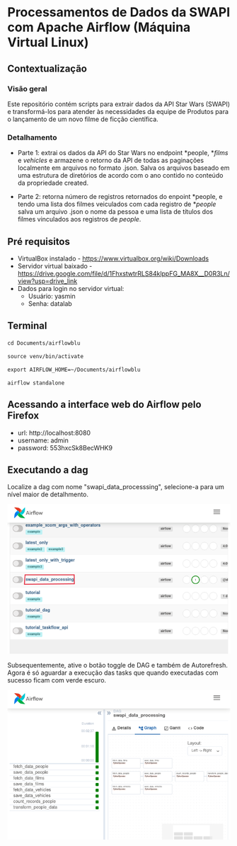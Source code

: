# Processamentos de Dados da SWAPI com Apache Airflow (Máquina Virtual Linux)
## Contextualização
### Visão geral
Este repositório contém scripts para extrair dados da API Star Wars (SWAPI) e transformá-los para atender às necessidades da equipe de Produtos para o lançamento de um novo filme de ficção científica.

### Detalhamento
- Parte 1: extrai os dados da API do Star Wars no 
endpoint *people, **films* e *vehicles* e armazene o retorno da API de todas as paginações 
localmente em arquivos no formato .json. Salva os arquivos baseado em uma estrutura de 
diretórios de acordo com o ano contido no conteúdo da propriedade created. 

- Parte 2: retorna número de registros retornados do enpoint *people, e tendo uma lista dos filmes veiculados com cada registro de **people* salva um arquivo .json o nome da pessoa e uma lista de títulos dos filmes 
vinculados aos registros de *people*.

## Pré requisitos
- VirtualBox instalado              - https://www.virtualbox.org/wiki/Downloads
- Servidor virtual baixado            - https://drive.google.com/file/d/1FhxstwtrRLS84klppFG_MA8X__D0R3Ln/view?usp=drive_link
- Dados para login no servidor virtual:
    - Usuário: yasmin
    - Senha: datalab

## Terminal
```
cd Documents/airflowblu
```
```
source venv/bin/activate
```
```
export AIRFLOW_HOME=~/Documents/airflowblu
```
```
airflow standalone
```
## Acessando a interface web do Airflow pelo Firefox
- url: http://localhost:8080
- username: admin
- password:  553hxcSk8BecWHK9

## Executando a dag
Localize a dag com nome "swapi_data_processsing", selecione-a para um nível maior de detalhmento.
<p align="center"><img src="localizando-dag.png" widht="30%"></p>

Subsequentemente, ative o botão toggle de DAG e também de Autorefresh. Agora é só aguardar a execução das tasks que quando executadas com sucesso ficam com verde escuro.

<p align="center"><img src="detalhamento-dag.png" widht="30%"></p>
